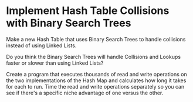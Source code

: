 # Implement Hash Table Collisions with Binary Search Trees
Make a new Hash Table that uses Binary Search Trees to handle collisions
instead of using Linked Lists.

Do you think the Binary Search Trees will handle Collisions and Lookups
faster or slower than using Linked Lists?

Create a program that executes thousands of read and write operations on the
two implementations of the Hash Map and calculates how long it takes for each
to run. Time the read and write operations separately so you can see if there's
a specific niche advantage of one versus the other.
